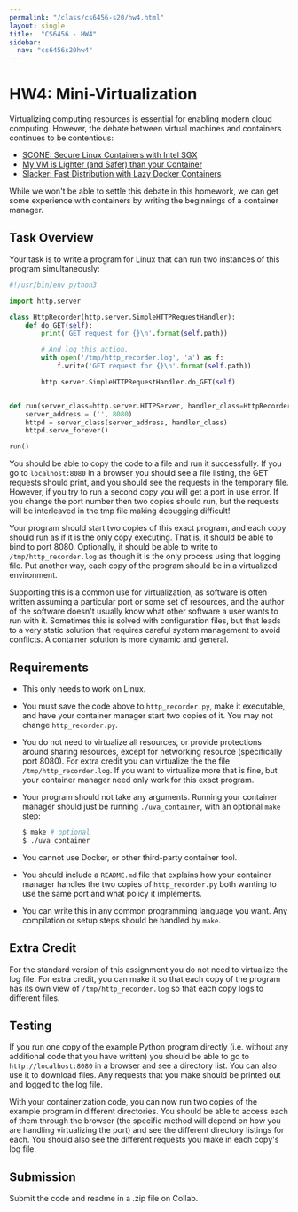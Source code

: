 ```yaml
---
permalink: "/class/cs6456-s20/hw4.html"
layout: single
title:  "CS6456 - HW4"
sidebar:
  nav: "cs6456s20hw4"
---
```


<style>
.masthead {
  display: none;
}
</style>



# HW4: Mini-Virtualization

Virtualizing computing resources is essential for enabling modern cloud
computing. However, the debate between virtual machines and containers continues
to be contentious:

- [SCONE: Secure Linux Containers with Intel SGX](https://www.usenix.org/conference/osdi16/technical-sessions/presentation/arnautov)
- [My VM is Lighter (and Safer) than your Container](https://dl.acm.org/doi/10.1145/3132747.3132763)
- [Slacker: Fast Distribution with Lazy Docker Containers](https://www.usenix.org/node/194431)

While we won't be able to settle this debate in this homework, we can get some
experience with containers by writing the beginnings of a container manager.

## Task Overview

Your task is to write a program for Linux that can run two instances of this
program simultaneously:

```python
#!/usr/bin/env python3

import http.server

class HttpRecorder(http.server.SimpleHTTPRequestHandler):
    def do_GET(self):
        print('GET request for {}\n'.format(self.path))

        # And log this action.
        with open('/tmp/http_recorder.log', 'a') as f:
            f.write('GET request for {}\n'.format(self.path))

        http.server.SimpleHTTPRequestHandler.do_GET(self)


def run(server_class=http.server.HTTPServer, handler_class=HttpRecorder):
    server_address = ('', 8080)
    httpd = server_class(server_address, handler_class)
    httpd.serve_forever()

run()
```

You should be able to copy the code to a file and run it successfully. If you go
to `localhost:8080` in a browser you should see a file listing, the GET requests
should print, and you should see the requests in the temporary file. However, if
you try to run a second copy you will get a port in use error. If you change the
port number then two copies should run, but the requests will be interleaved in
the tmp file making debugging difficult!

Your program should start two copies of this exact program, and each copy should
run as if it is the only copy executing. That is, it should be able to bind to
port 8080. Optionally, it should be able to write to `/tmp/http_recorder.log` as
though it is the only process using that logging file. Put another way, each
copy of the program should be in a virtualized environment.

Supporting this is a common use for virtualization, as software is often written
assuming a particular port or some set of resources, and the author of the
software doesn't usually know what other software a user wants to run with it.
Sometimes this is solved with configuration files, but that leads to a very
static solution that requires careful system management to avoid conflicts. A
container solution is more dynamic and general.

## Requirements

- This only needs to work on Linux.
- You must save the code above to `http_recorder.py`, make it executable, and
  have your container manager start two copies of it. You may not change
  `http_recorder.py`.
- You do not need to virtualize all resources, or provide protections around
  sharing resources, except for networking resource (specifically port 8080).
  For extra credit you can virtualize the the file `/tmp/http_recorder.log`. If
  you want to virtualize more that is fine, but your container manager need only
  work for this exact program.
- Your program should not take any arguments. Running your container manager
  should just be running `./uva_container`, with an optional `make` step:

    ```bash
    $ make # optional
    $ ./uva_container
    ```
- You cannot use Docker, or other third-party container tool.
- You should include a `README.md` file that explains how your container manager
  handles the two copies of `http_recorder.py` both wanting to use the same
  port and what policy it implements.
- You can write this in any common programming language you want. Any
  compilation or setup steps should be handled by `make`.

## Extra Credit

For the standard version of this assignment you do not need to virtualize the
log file. For extra credit, you can make it so that each copy of the program has
its own view of `/tmp/http_recorder.log` so that each copy logs to different
files.

## Testing

If you run one copy of the example Python program directly (i.e. without any
additional code that you have written) you should be able to go to
`http://localhost:8080` in a browser and see a directory list. You can also use
it to download files. Any requests that you make should be printed out and
logged to the log file.

With your containerization code, you can now run two copies of the example
program in different directories. You should be able to access each of them
through the browser (the specific method will depend on how you are handling
virtualizing the port) and see the different directory listings for each. You
should also see the different requests you make in each copy's log file.


## Submission

Submit the code and readme in a .zip file on Collab.

